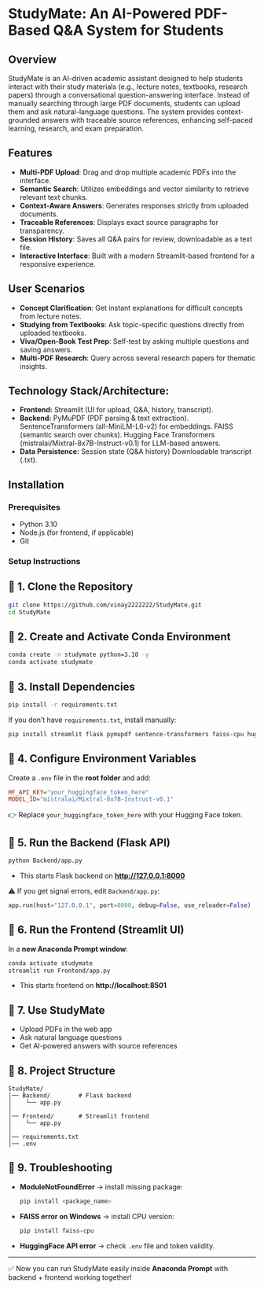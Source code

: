 # StudyMate: An AI-Powered PDF-Based Q&A System for Students

## Overview
StudyMate is an AI-driven academic assistant designed to help students interact with their study materials (e.g., lecture notes, textbooks, research papers) through a conversational question-answering interface. Instead of manually searching through large PDF documents, students can upload them and ask natural-language questions. The system provides context-grounded answers with traceable source references, enhancing self-paced learning, research, and exam preparation.

## Features
- **Multi-PDF Upload**: Drag and drop multiple academic PDFs into the interface.
- **Semantic Search**: Utilizes embeddings and vector similarity to retrieve relevant text chunks.
- **Context-Aware Answers**: Generates responses strictly from uploaded documents.
- **Traceable References**: Displays exact source paragraphs for transparency.
- **Session History**: Saves all Q&A pairs for review, downloadable as a text file.
- **Interactive Interface**: Built with a modern Streamlit-based frontend for a responsive experience.

## User Scenarios
- **Concept Clarification**: Get instant explanations for difficult concepts from lecture notes.
- **Studying from Textbooks**: Ask topic-specific questions directly from uploaded textbooks.
- **Viva/Open-Book Test Prep**: Self-test by asking multiple questions and saving answers.
- **Multi-PDF Research**: Query across several research papers for thematic insights.

## Technology Stack/Architecture:
- **Frontend:**
 Streamlit (UI for upload, Q&A, history, transcript).
- **Backend:**
 PyMuPDF (PDF parsing & text extraction).
 SentenceTransformers (all-MiniLM-L6-v2) for embeddings.
 FAISS (semantic search over chunks).
 Hugging Face Transformers (mistralai/Mixtral-8x7B-Instruct-v0.1) for LLM-based answers.
- **Data Persistence:**
 Session state (Q&A history)
 Downloadable transcript (.txt).

## Installation

### Prerequisites
- Python 3.10
- Node.js (for frontend, if applicable)
- Git

### Setup Instructions
## 🔹 1. Clone the Repository
```bash
git clone https://github.com/vinay2222222/StudyMate.git
cd StudyMate
```

## 🔹 2. Create and Activate Conda Environment
```bash
conda create -n studymate python=3.10 -y
conda activate studymate
```

## 🔹 3. Install Dependencies
```bash
pip install -r requirements.txt
```

If you don’t have `requirements.txt`, install manually:
```bash
pip install streamlit flask pymupdf sentence-transformers faiss-cpu huggingface_hub python-dotenv requests
```

## 🔹 4. Configure Environment Variables
Create a `.env` file in the **root folder** and add:
```ini
HF_API_KEY="your_huggingface_token_here"
MODEL_ID="mistralai/Mixtral-8x7B-Instruct-v0.1"
```
👉 Replace `your_huggingface_token_here` with your Hugging Face token.

## 🔹 5. Run the Backend (Flask API)
```bash
python Backend/app.py
```
- This starts Flask backend on **http://127.0.0.1:8000**

⚠️ If you get signal errors, edit `Backend/app.py`:
```python
app.run(host="127.0.0.1", port=8000, debug=False, use_reloader=False)
```

## 🔹 6. Run the Frontend (Streamlit UI)
In a **new Anaconda Prompt window**:
```bash
conda activate studymate
streamlit run Frontend/app.py
```
- This starts frontend on **http://localhost:8501**

## 🔹 7. Use StudyMate
- Upload PDFs in the web app  
- Ask natural language questions  
- Get AI-powered answers with source references  

## 🔹 8. Project Structure
```
StudyMate/
│── Backend/        # Flask backend
│    └── app.py
│
│── Frontend/       # Streamlit frontend
│    └── app.py
│
│── requirements.txt
│── .env
```

## 🔹 9. Troubleshooting
- **ModuleNotFoundError** → install missing package:
  ```bash
  pip install <package_name>
  ```
- **FAISS error on Windows** → install CPU version:
  ```bash
  pip install faiss-cpu
  ```
- **HuggingFace API error** → check `.env` file and token validity.

---

✅ Now you can run StudyMate easily inside **Anaconda Prompt** with backend + frontend working together!

